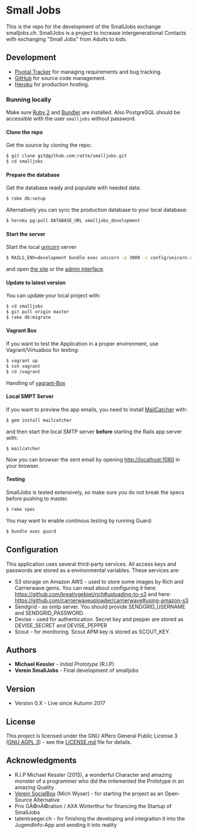 # Small Jobs

This is the repo for the development of the SmallJobs exchange smalljobs.ch.
SmallJobs is a project to increase intergenerational Contacts with exchanging "Small Jobs" from Adults to kids.


## Development

* [Pivotal Tracker](https://www.pivotaltracker.com/s/projects/789611) for managing requirements and bug tracking.
* [GitHub](https://github.com/ratte/smalljobs) for source code management.
* [Heroku](https://dashboard.heroku.com/apps/smalljobs/resources) for production hosting.

### Running locally

Make sure [Ruby 2](https://www.ruby-lang.org/en/) and [Bundler](http://bundler.io/) are installed. Also PostgreSQL
should be accessible with the user `smalljobs` without password.


#### Clone the repo

Get the source by cloning the repo:

```bash
$ git clone git@github.com:ratte/smalljobs.git
$ cd smalljobs
```

#### Prepare the database

Get the database ready and populate with needed data:

```bash
$ rake db:setup
```

Alternatively you can sync the production database to your local database:

```bash
$ heroku pg:pull DATABASE_URL smalljobs_development
```

#### Start the server

Start the local [unicorn](http://unicorn.bogomips.org/) server

```bash
$ RAILS_ENV=development bundle exec unicorn -p 3000 -c config/unicorn.rb
```

and open [the site](http://dev.smalljobs.ch:3000/) or the [admin interface](http://dev.smalljobs.ch:3000/admin).


#### Update to latest version

You can update your local project with:

```bash
$ cd smalljobs
$ git pull origin master
$ rake db:migrate
```

#### Vagrant Box

If you want to test the Application in a proper environment, use Vagrant/Virtualbox for testing:

```bash
$ vagrant up
$ ssh vagrant
$ cd /vagrant
```
Handling of [vagrant-Box](/puppet/README.md)

#### Local SMPT Server

If you want to preview the app emails, you need to install [MailCatcher](http://mailcatcher.me/) with:

```bash
$ gem install mailcatcher
```

and then start the local SMTP server **before** starting the Rails app server with:

```bah
$ mailcatcher
```

Now you can browser the sent email by opening [http://localhost:1080](http://localhost:1080) in your browser.

#### Testing

SmallJobs is tested extensively, so make sure you do not break the specs before pushing to master.

```bash
$ rake spec
```

You may want to enable continous testing by running Guard:

```bash
$ bundle exec guard
```

## Configuration

This application uses several third-party services. All access keys and passwords are stored as a environmental variables.
These services are:
* S3 storage on Amazon AWS - used to store some images by Rich and Carrierwave gems. You can read about configuring it here: https://github.com/kreativgebiet/rich#uploading-to-s3 and here: https://github.com/carrierwaveuploader/carrierwave#using-amazon-s3
* Sendgrid - as smtp server. You should provide SENDGRID_USERNAME and SENDGRID_PASSWORD.
* Devise - used for authentication. Secret key and pepper are stored as DEVISE_SECRET and DEVISE_PEPPER
* Scout - for monitoring. Scout APM key is stored as SCOUT_KEY.

## Authors

* **Michael Kessler** - *Initial Prototype* (R.I.P)
* **Verein SmallJobs** - Final development of smalljobs

## Version
* Version 0.X - Live since Autumn 2017

## License

This project is licensed under the GNU Affero General Public License 3 ([GNU AGPL 3](https://www.gnu.org/licenses/agpl-3.0.html)) - see the [LICENSE.md](LICENSE.md) file for details.

## Acknowledgments

* R.I.P Michael Kessler (2015), a wonderful Character and amazing monster of a programmer who did the imlemented the Prototype in an amazing Quality.
* [Verein SocialBox](http://socialbox.ch) (Mich Wyser) - for starting the project as an Open-Source Alternative
* Prix GÃ©nÃ©ration / AXA Winterthur for financing the Startup of SmallJobs
* tatentraeger.ch - for finishing the developing and integration it into the JugendInfo-App and sending it into reality